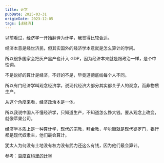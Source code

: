 ```yaml
---
title: 计学
pubDate: 2025-03-31
originDate: 2023-12-05
tags: [💰经济]
---
```


以前看过，经济学一开始翻译为计学，我觉得比较合适。

经济本意是经世济民，但其实国外的经济学本意就是怎么算计的学问。

所以很多国家会把灰产黑产也计入 GDP，因为经济本来就是跟政治一样，是个中性词。

不是说好的算计是经济，不好的不是，毕竟道德底线每个人不同。

所以有门经济学叫观念经济学，说现代经济大部分其实都关乎人的观念，而非物质生产。

从这个角度来看，经济政治本是一体。

所以我说中国人不懂经济学，只知道生产，不知道怎么挣大钱。要从观念上改变，就像苹果公司。

经济学本质上是一种算计学，现代的宗教，拜金教，华尔街就是现代婆罗门，银行都是现代奴隶主，他们最会算计。

犹太人为何没有土地没有权力没有武力还这么有钱，因为他们最会算计。

参考：[百度百科里的计学](https://baike.baidu.com/item/%E8%AE%A1%E5%AD%A6/8951108)
